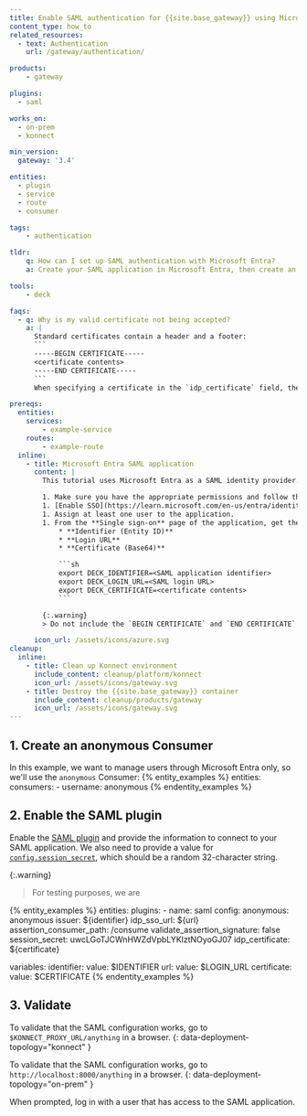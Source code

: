 ```yaml
---
title: Enable SAML authentication for {{site.base_gateway}} using Microsoft Entra
content_type: how_to
related_resources:
  - text: Authentication
    url: /gateway/authentication/

products:
    - gateway

plugins:
  - saml

works_on:
  - on-prem
  - konnect

min_version:
  gateway: '3.4'

entities: 
  - plugin
  - service
  - route
  - consumer

tags:
    - authentication

tldr:
    q: How can I set up SAML authentication with Microsoft Entra?
    a: Create your SAML application in Microsoft Entra, then create an anonymous Consumer in {{site.base_gateway}}. Enable the SAML plugin and configure it with the SAML application identifier, login URL, and certificate.

tools:
    - deck

faqs:
  - q: Why is my valid certificate not being accepted?
    a: |
      Standard certificates contain a header and a footer:
      ```
      -----BEGIN CERTIFICATE-----
      <certificate contents>
      -----END CERTIFICATE-----
      ```
      When specifying a certificate in the `idp_certificate` field, these must be removed. The value should be the certificate contents only.

prereqs:
  entities:
    services:
        - example-service
    routes:
        - example-route
  inline:
    - title: Microsoft Entra SAML application
      content: |
        This tutorial uses Microsoft Entra as a SAML identity provider.

        1. Make sure you have the appropriate permissions and follow the steps in the Microsoft docs to [set up a SAML application](https://learn.microsoft.com/en-us/entra/identity/enterprise-apps/add-application-portal).
        1. [Enable SSO](https://learn.microsoft.com/en-us/entra/identity/app-proxy/conceptual-sso-apps#update-the-saml-configuration) for the application.
        1. Assign at least one user to the application. 
        1. From the **Single sign-on** page of the application, get the values of the following fields and add them to your environment:
            * **Identifier (Entity ID)**
            * **Login URL** 
            * **Certificate (Base64)** 

            ```sh
            export DECK_IDENTIFIER=<SAML application identifier>
            export DECK_LOGIN_URL=<SAML login URL>
            export DECK_CERTIFICATE=<certificate contents>
            ```

        {:.warning}
        > Do not include the `BEGIN CERTIFICATE` and `END CERTIFICATE` lines in the certificate variable. Add only the certificate contents.

      icon_url: /assets/icons/azure.svg
cleanup:
  inline:
    - title: Clean up Konnect environment
      include_content: cleanup/platform/konnect
      icon_url: /assets/icons/gateway.svg
    - title: Destroy the {{site.base_gateway}} container
      include_content: cleanup/products/gateway
      icon_url: /assets/icons/gateway.svg
---
```


## 1. Create an anonymous Consumer

In this example, we want to manage users through Microsoft Entra only, so we'll use the `anonymous` Consumer:
{% entity_examples %}
entities:
    consumers:
        - username: anonymous
{% endentity_examples %}

## 2. Enable the SAML plugin

Enable the [SAML plugin](/plugins/saml/) and provide the information to connect to your SAML application.
We also need to provide a value for [`config.session_secret`](/plugins/saml/reference/#schema--config-session-secret), which should be a random 32-character string.

{:.warning}
> For testing purposes, we are 

{% entity_examples %}
entities:
    plugins:
        - name: saml
          config:
            anonymous: anonymous
            issuer: ${identifier}
            idp_sso_url: ${url}
            assertion_consumer_path: /consume
            validate_assertion_signature: false
            session_secret: uwcLGoTJCWnHWZdVpbLYKlztNOyoGJ07
            idp_certificate: ${certificate}

variables:
  identifier:
    value: $IDENTIFIER
  url:
    value: $LOGIN_URL
  certificate:
    value: $CERTIFICATE
{% endentity_examples %}

## 3. Validate

To validate that the SAML configuration works, go to `$KONNECT_PROXY_URL/anything` in a browser.
{: data-deployment-topology="konnect" }

To validate that the SAML configuration works, go to `http://localhost:8000/anything` in a browser.
{: data-deployment-topology="on-prem" }

When prompted, log in with a user that has access to the SAML application.
